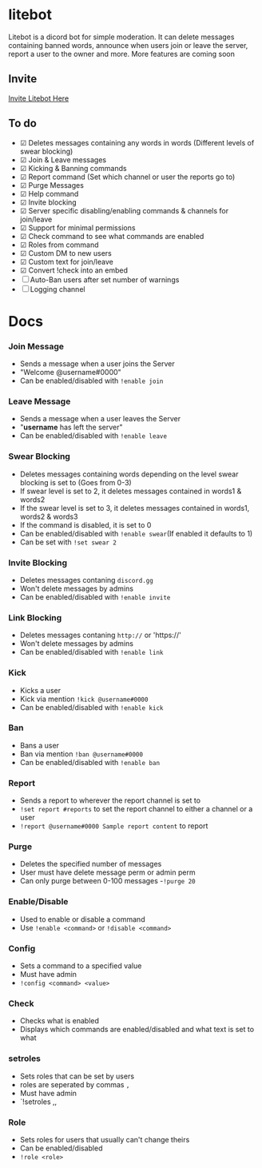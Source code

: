 # litebot
Litebot is a dicord bot for simple moderation. It can delete messages containing banned words, announce when users join or leave the server, report a user to the owner and more. More features are coming soon
## Invite

[Invite Litebot Here](https://discordapp.com/oauth2/authorize?client_id=405829095054770187&scope=bot&permissions=11278)

## To do
- ☑ Deletes messages containing any words in words (Different levels of swear blocking)
- ☑ Join & Leave messages
- ☑ Kicking & Banning commands
- ☑ Report command (Set which channel or user the reports go to)
- ☑ Purge Messages 
- ☑ Help command
- ☑ Invite blocking
- ☑ Server specific disabling/enabling commands & channels for join/leave
- ☑ Support for minimal permissions
- ☑ Check command to see what commands are enabled
- ☑ Roles from command
- ☑ Custom DM to new users
- ☑ Custom text for join/leave
- ☑ Convert !check into an embed
- ☐ Auto-Ban users after set number of warnings
- ☐ Logging channel

# Docs

### Join Message
- Sends a message when a user joins the Server
- "Welcome @username#0000"
- Can be enabled/disabled with `!enable join`
### Leave Message
- Sends a message when a user leaves the Server
- "**username** has left the server"
- Can be enabled/disabled with `!enable leave`
### Swear Blocking
- Deletes messages containing words depending on the level swear blocking is set to (Goes from 0-3)
- If swear level is set to 2, it deletes messages contained in words1 & words2
- If the swear level is set to 3, it deletes messages contained in words1, words2 & words3
- If the command is disabled, it is set to 0
- Can be enabled/disabled with `!enable swear`(If enabled it defaults to 1)
- Can be set with `!set swear 2`
### Invite Blocking
- Deletes messages contaning `discord.gg`
- Won't delete messages by admins
- Can be enabled/disabled with `!enable invite`
### Link Blocking
- Deletes messages contaning `http://` or 'https://'
- Won't delete messages by admins
- Can be enabled/disabled with `!enable link`
### Kick
- Kicks a user
- Kick via mention `!kick @username#0000`
- Can be enabled/disabled with `!enable kick`
### Ban
- Bans a user
- Ban via mention `!ban @username#0000`
- Can be enabled/disabled with `!enable ban`
### Report
- Sends a report to wherever the report channel is set to
- `!set report #reports` to set the report channel to either a channel or a user
- `!report @username#0000 Sample report content` to report
### Purge
- Deletes the specified number of messages
- User must have delete message perm or admin perm
- Can only purge between 0-100 messages
-`!purge 20`
### Enable/Disable
- Used to enable or disable a command
- Use `!enable <command>` or `!disable <command>`
### Config
- Sets a command to a specified value
- Must have admin
- `!config <command> <value>`
### Check
- Checks what is enabled
- Displays which commands are enabled/disabled and what text is set to what
### setroles
- Sets roles that can be set by users
- roles are seperated by commas `,`
- Must have admin
- `!setroles <role1>,<role2>,<role3>
### Role
- Sets roles for users that usually can't change theirs
- Can be enabled/disabled
- `!role <role>`
